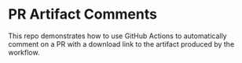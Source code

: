 # PR Artifact Comments

This repo demonstrates how to use GitHub Actions to automatically comment on a PR with a download link to the artifact produced by the workflow. 
